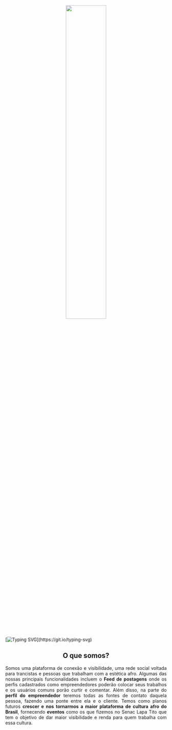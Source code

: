 <div align="center">
  <img src="https://github.com/FlorNago/Plataforma-flor-nago/assets/89944055/9c2db4ec-fabe-4016-acbd-e76562c332f5" width=50%/>
</div>

[![Typing SVG](https://readme-typing-svg.herokuapp.com?font=Poppins&pause=1000&color=FFD84A&center=true&vCenter=true&width=1000&lines=A+nossa+arte+%C3%A9+a+sua+beleza!)](https://git.io/typing-svg)

##
<div>
  <h2 align="center">O que somos?</h2>
    <p align="justify">Somos uma plataforma de conexão e visibilidade, uma rede social voltada para trancistas e pessoas que trabalham com a estética afro.         Algumas das nossas principais funcionalidades incluem o <b>Feed de postagens</b> onde os perfis cadastrados como empreendedores poderão colocar seus            trabalhos e os usuários comuns porão curtir e comentar. Além disso, na parte do <b>perfil do empreendedor</b> teremos todas as fontes de contato daquela        pessoa, fazendo uma ponte entre ela e o cliente. Temos como planos futuros <b>crescer e nos tornarmos a maior plataforma de cultura afro do Brasil</b>,         fornecendo <b>eventos</b> como os que fizemos no Senac Lapa Tito que tem o objetivo de dar maior visibilidade e renda para quem trabalha com essa cultura.</p>
</div>

##
